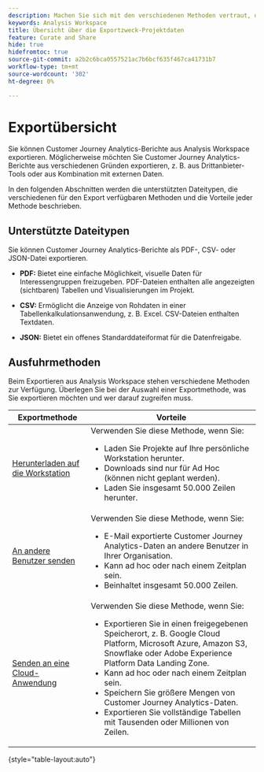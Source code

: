 ```yaml
---
description: Machen Sie sich mit den verschiedenen Methoden vertraut, die für den Export aus Analysis Workspace verfügbar sind.
keywords: Analysis Workspace
title: Übersicht über die Exportzweck-Projektdaten
feature: Curate and Share
hide: true
hidefromtoc: true
source-git-commit: a2b2c6bca0557521ac7b6bcf635f467ca41731b7
workflow-type: tm+mt
source-wordcount: '302'
ht-degree: 0%

---
```


# Exportübersicht

Sie können Customer Journey Analytics-Berichte aus Analysis Workspace exportieren. Möglicherweise möchten Sie Customer Journey Analytics-Berichte aus verschiedenen Gründen exportieren, z. B. aus Drittanbieter-Tools oder aus Kombination mit externen Daten.

In den folgenden Abschnitten werden die unterstützten Dateitypen, die verschiedenen für den Export verfügbaren Methoden und die Vorteile jeder Methode beschrieben.

## Unterstützte Dateitypen

Sie können Customer Journey Analytics-Berichte als PDF-, CSV- oder JSON-Datei exportieren.

* **PDF:** Bietet eine einfache Möglichkeit, visuelle Daten für Interessengruppen freizugeben. PDF-Dateien enthalten alle angezeigten (sichtbaren) Tabellen und Visualisierungen im Projekt.

* **CSV:** Ermöglicht die Anzeige von Rohdaten in einer Tabellenkalkulationsanwendung, z. B. Excel. CSV-Dateien enthalten Textdaten.

* **JSON:** Bietet ein offenes Standarddateiformat für die Datenfreigabe.

## Ausfuhrmethoden

Beim Exportieren aus Analysis Workspace stehen verschiedene Methoden zur Verfügung. Überlegen Sie bei der Auswahl einer Exportmethode, was Sie exportieren möchten und wer darauf zugreifen muss.

| Exportmethode | Vorteile |
|---------|----------|
| [Herunterladen auf die Workstation](/help/analysis-workspace/export/download-send.md) | Verwenden Sie diese Methode, wenn Sie: <ul><li>Laden Sie Projekte auf Ihre persönliche Workstation herunter.</li><li>Downloads sind nur für Ad Hoc (können nicht geplant werden).</li> <li>Laden Sie insgesamt 50.000 Zeilen herunter.</li> <!--true? Are there 2 different options to download to your workstation?--> <!-- is this emailing it? --> |
| [An andere Benutzer senden](/help/analysis-workspace/export/t-schedule-report.md) | Verwenden Sie diese Methode, wenn Sie: <ul><li>E-Mail exportierte Customer Journey Analytics-Daten an andere Benutzer in Ihrer Organisation.</li><li>Kann ad hoc oder nach einem Zeitplan sein.</li> <li>Beinhaltet insgesamt 50.000 Zeilen.</li> <!--true?--> |
| [Senden an eine Cloud-Anwendung](/help/analysis-workspace/export/export-cloud.md) | Verwenden Sie diese Methode, wenn Sie: <ul><li>Exportieren Sie in einen freigegebenen Speicherort, z. B. Google Cloud Platform, Microsoft Azure, Amazon S3, Snowflake oder Adobe Experience Platform Data Landing Zone.</li><li>Kann ad hoc oder nach einem Zeitplan sein.</li><li>Speichern Sie größere Mengen von Customer Journey Analytics-Daten.</li><li>Exportieren Sie vollständige Tabellen mit Tausenden oder Millionen von Zeilen.<!-- What other things? Wiki talks about things that aren't even possible in Data Warehouse. What are they? --> </li> |

{style="table-layout:auto"}

